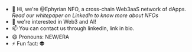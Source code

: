 - 👋 Hi, we're @Ephyrian NFO, a cross-chain Web3aaS network of dApps. *Read our whitepaper on LinkedIn to know more about NFOs*
- 👀 we're interested in Web3 and AI!
- 📫 You can contact us through linkedIn, link in bio.
- 😄 Pronouns: NEW/ERA
- ⚡ Fun fact: 👽

<!---
UMainLove/UMainLove is a ✨ special ✨ repository because its `README.md` (this file) appears on your GitHub profile.
You can click the Preview link to take a look at your changes.
--->
